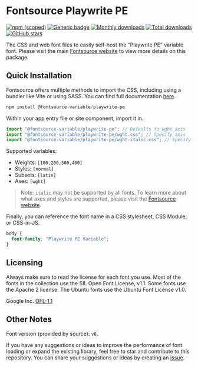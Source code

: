# Fontsource Playwrite PE

[![npm (scoped)](https://img.shields.io/npm/v/@fontsource-variable/playwrite-pe?color=brightgreen)](https://www.npmjs.com/package/@fontsource-variable/playwrite-pe) [![Generic badge](https://img.shields.io/badge/fontsource-passing-brightgreen)](https://github.com/fontsource/fontsource) [![Monthly downloads](https://badgen.net/npm/dm/@fontsource-variable/playwrite-pe)](https://github.com/fontsource/fontsource) [![Total downloads](https://badgen.net/npm/dt/@fontsource-variable/playwrite-pe)](https://github.com/fontsource/fontsource) [![GitHub stars](https://img.shields.io/github/stars/fontsource/fontsource.svg?style=social&label=Star)](https://github.com/fontsource/fontsource/stargazers)

The CSS and web font files to easily self-host the “Playwrite PE” variable font. Please visit the main [Fontsource website](https://fontsource.org/fonts/playwrite-pe) to view more details on this package.

## Quick Installation

Fontsource offers multiple methods to import the CSS, including using a bundler like Vite or using SASS. You can find full documentation [here](https://fontsource.org/docs/getting-started/introduction).

```javascript
npm install @fontsource-variable/playwrite-pe
```

Within your app entry file or site component, import it in.

```javascript
import "@fontsource-variable/playwrite-pe"; // Defaults to wght axis
import "@fontsource-variable/playwrite-pe/wght.css"; // Specify axis
import "@fontsource-variable/playwrite-pe/wght-italic.css"; // Specify axis and style
```

Supported variables:
- Weights: `[100,200,300,400]`
- Styles: `[normal]`
- Subsets: `[latin]`
- Axes: `[wght]`

> Note: `italic` may not be supported by all fonts. To learn more about what axes and styles are supported, please visit the [Fontsource website](https://fontsource.org/fonts/playwrite-pe).

Finally, you can reference the font name in a CSS stylesheet, CSS Module, or CSS-in-JS.

```css
body {
  font-family: "Playwrite PE Variable";
}
```

## Licensing
Always make sure to read the license for each font you use. Most of the fonts in the collection use the SIL Open Font License, v1.1. Some fonts use the Apache 2 license. The Ubuntu fonts use the Ubuntu Font License v1.0.

Google Inc.
[OFL-1.1](http://scripts.sil.org/OFL)

## Other Notes
Font version (provided by source): `v6`.

If you have any suggestions or ideas to improve the performance of font loading or expand the existing library, feel free to star and contribute to this repository. You can share your suggestions or ideas by creating an [issue](https://github.com/fontsource/fontsource/issues).